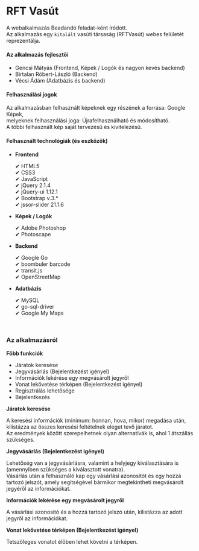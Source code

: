 # **RFT Vasút**

A webalkalmazás Beadandó feladat-ként íródott.<br/>
Az alkalmazás egy `kitalált` vasúti társaság (RFTVasút) webes felületét reprezentálja.<br/>

#### **Az alkalmazás fejlesztői**

- Gencsi Mátyás (Frontend, Képek / Logók és nagyon kevés backend)
- Birtalan Róbert-László (Backend)
- Vécsi Ádám (Adatbázis és backend)

#### **Felhasználási jogok**

Az alkalmazásban felhasznált képeknek egy részének a forrása: Google Képek,<br/>
melyeknek felhasználási joga: Újrafelhasználható és módosítható.<br/>
A többi felhasznált kép saját tervezésű és kivitelezésű.

#### **Felhasznált technológiák (és eszközök)**

- **Frontend**

  ✔ HTML5 <br/>
  ✔ CSS3 <br/>
  ✔ JavaScript <br/>
  ✔ jQuery 2.1.4 <br/>
  ✔ jQuery-ui 1.12.1 <br/>
  ✔ Bootstrap v.3.* <br/>
  ✔ jssor-slider 21.1.6 <br/>

- **Képek / Logók**

  ✔ Adobe Photoshop <br/>
  ✔ Photoscape <br/>

- **Backend**

  ✔ Google Go <br/>
  ✔ boombuler barcode <br/>
  ✔ transit.js <br/>
  ✔ OpenStreetMap <br/>

- **Adatbázis**

  ✔ MySQL <br/>
  ✔ go-sql-driver <br/>
  ✔ Google My Maps <br/>

<br/>

### **Az alkalmazásról**

**Főbb funkciók**

- Járatok keresése
- Jegyvásárlás (Bejelentkezést igényel)
- Információk lekérése egy megvásárolt jegyről
- Vonat lekövetése térképen (Bejelentkezést igényel)
- Regisztrálás lehetősége
- Bejelentkezés

**Járatok keresése**

  A keresési információk (minimum: honnan, hova, mikor) megadása után, kilistázza az összes keresési feltételnek eleget tevő járatot.<br/>
  Az eredmények között szerepelhetnek olyan alternatívák is, ahol 1 átszállás szükséges.

**Jegyvásárlás (Bejelentkezést igényel)**

  Lehetőség van a jegyvásárlásra, valamint a helyjegy kiválasztására is (amennyiben szükséges a kiválasztott vonatra).<br/>
  Vásárlás után a felhasználó kap egy vásárlási azonosítót és egy hozzá tartozó jelszót, amely segítségével bármikor megtekintheti megvásárolt jegyéről az információkat.

**Információk lekérése egy megvásárolt jegyről**

  A vásárlási azonosító és a hozzá tartozó jelszó után, kilistázza az adott jegyről az információkat.

**Vonat lekövetése térképen (Bejelentkezést igényel)**

  Tetszőleges vonatot élőben lehet követni a térképen.
